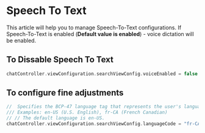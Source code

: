 # Speech To Text

This article will help you to manage Speech-To-Text configurations.
If Speech-To-Text is enabled (**Default value is enabled**) - voice dictation will be enabled.

## To Dissable Speech To Text
 
```swift
chatController.viewConfiguration.searchViewConfig.voiceEnabled = false
```

## To configure fine adjustments

```swift
//  Specifies the BCP-47 language tag that represents the user's language.
/// Examples: en-US (U.S. English), fr-CA (French Canadian)
// // The default language is en-US.
chatController.viewConfiguration.searchViewConfig.languageCode = "fr-CA"
```
